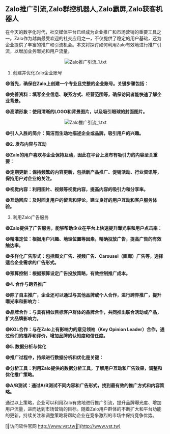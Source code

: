 ## **Zalo推广引流,Zalo群控机器人,Zalo霸屏,Zalo获客机器人**

在今天的数字化时代，社交媒体平台已经成为企业推广和市场营销的重要工具之一。Zalo作为越南最受欢迎的社交应用之一，不仅提供了稳定的用户基础，还为企业提供了丰富的推广和引流机会。本文将探讨如何利用Zalo有效地进行推广引流，以增加业务曝光和用户流量。

 <center><img src="https://vst.tw/MP4/tuiguang/png/3.png" alt="Zalo推广引流_1.txt"></center>

1. 创建并优化Zalo企业账号

**😄首先，确保在Zalo上创建一个专业且完整的企业账号。关键步骤包括：**

**😄完善资料：填写企业信息、联系方式、经营范围等，确保访问者能快速了解企业背景。**

**😄高清形象：使用清晰的LOGO和背景图片，以及吸引眼球的封面图片。**

 <center><img src="https://vst.tw/MP4/tuiguang/png/4.png" alt="Zalo推广引流_1.txt"></center>

**😄引人入胜的简介：简洁而生动地描述企业或品牌，吸引用户的兴趣。**

**😄2. 发布内容与互动**

**😄Zalo的用户喜欢与企业保持互动，因此在平台上发布有吸引力的内容至关重要：**

**😄定期更新：保持频繁的内容更新，包括新产品推广、促销活动、行业资讯等，保持用户对企业的关注。**

**😄视觉内容：利用图片、视频等视觉内容，提高内容的吸引力和分享率。**

**😄互动回应：及时回复用户的留言和评论，建立良好的用户互动和客户服务体验。**

3. 利用Zalo广告服务

**😄Zalo提供了广告服务，能够帮助企业在平台上快速提升曝光率和用户点击率：**

**😄精准定位：根据用户兴趣、地理位置等因素，精确投放广告，提高广告的有效触达率。**

**😄多样化广告形式：包括图文广告、视频广告、Carousel（画廊）广告等，选择适合企业需求的广告形式。**

**😄预算控制：根据预算设定广告投放策略，有效控制推广成本。**

**😄4. 合作与跨界推广**

**😄除了自主推广，企业还可以通过与其他品牌或个人合作，进行跨界推广，提升曝光率和影响力：**

**😄品牌合作：与具有相似目标客户群体的品牌合作，共同推出联合活动或产品，扩大品牌影响力。**

**😄KOL合作：与在Zalo上有影响力的意见领袖（Key Opinion Leader）合作，通过他们的推荐和评价，增加品牌的认知度和信任度。**

**😄5. 数据分析与优化**

**😄推广过程中，持续进行数据分析和优化是关键：**

**😄分析工具：利用Zalo提供的数据分析工具，了解用户互动和广告效果，调整和优化推广策略。**

**😄A/B测试：通过A/B测试不同内容和广告形式，找到最有效的推广方式和内容策略。**

通过以上策略，企业可以利用Zalo有效地进行推广引流，提升品牌曝光度、增加用户流量，进而达到市场营销的目标。随着Zalo用户群体的不断扩大和平台功能的更新，持续关注和调整策略将帮助企业在竞争激烈的市场中保持竞争优势。


[👻访问软件官网 http://www.vst.tw👻](http://www.vst.tw)
